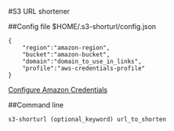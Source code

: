 #S3 URL shortener

##Config file
$HOME/.s3-shorturl/config.json

    {
        "region":"amazon-region",
        "bucket":"amazon-bucket",
        "domain":"domain_to_use_in_links",
        "profile":"aws-credentials-profile"
    }
    
[Configure Amazon Credentials](http://9f.no/ee0a)
    
##Command line

    s3-shorturl (optional_keyword) url_to_shorten
